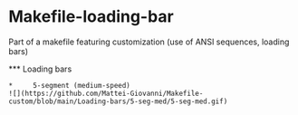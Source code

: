 # Makefile-loading-bar
Part of a makefile featuring customization (use of ANSI sequences, loading bars)

***	Loading bars

	*     5-segment (medium-speed)
	![](https://github.com/Mattei-Giovanni/Makefile-custom/blob/main/Loading-bars/5-seg-med/5-seg-med.gif)
